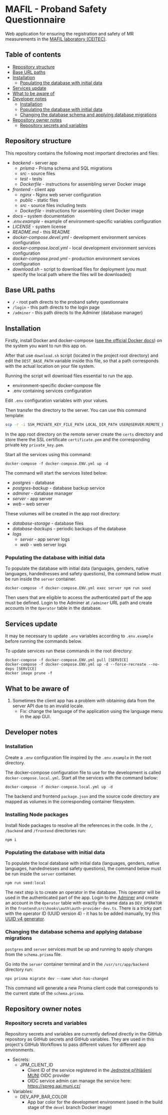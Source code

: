# MAFIL - Proband Safety Questionnaire
Web application for ensuring the registration and safety of MR measurements in the [MAFIL laboratory (CEITEC)](https://mafil.ceitec.cz/en/).

## Table of contents
- [Repository structure](#repository-structure)
- [Base URL paths](#base-url-paths)
- [Installation](#installation)
  - [Populating the database with initial data](#populating-the-database-with-initial-data)
- [Services update](#services-update)
- [What to be aware of](#what-to-be-aware-of)
- [Developer notes](#developer-notes)
  - [Installation](#installation-1)
  - [Populating the database with initial data](#populating-the-database-with-initial-data-1)
  - [Changing the database schema and applying database migrations](#changing-the-database-schema-and-applying-database-migrations)
- [Repository owner notes](#repository-owner-notes)
  - [Repository secrets and variables](#repository-secrets-and-variables)

## Repository structure
This repository contains the following most important directories and files:
- *backend* - server app
  - *prisma* - Prisma schema and SQL migrations
  - *src* - source files
  - *test* - tests
  - *Dockerfile* - instructions for assembling server Docker image
- *frontend* - client app
  - *nginx* - Nginx web server configuration
  - *public* - static files
  - *src* - source files including tests
  - *Dockerfile* - instructions for assembling client Docker image
- *docs* – system documentation
- *.env.example* - example of environment-specific variables configuration
- *LICENSE* - system license
- *README.md* - this README
- *docker-compose.devel.yml* - development environment services configuration
- *docker-compose.local.yml* - local development environment services configuration
- *docker-compose.prod.yml* - production environment services configuration
- *download.sh* - script to download files for deployment (you must specify the local path where the files will be downloaded)

## Base URL paths
- `/` - root path directs to the proband safety questionnaire
- `/login` - this path directs to the login page
- `/adminer` - this path directs to the Adminer (database manager)

## Installation
Firstly, install Docker and docker-compose ([see the official Docker docs](https://docs.docker.com/engine/install/)) on the system you want to run this app on.

After that use `download.sh` script (located in the project root directory) and edit the `DEST_BASE_PATH` variable inside this file, so that a path corresponds with the actual location on your file system.

Running the script will download files essential to run the app.
- environment-specific docker-compose file
- .env containing services configuration

Edit `.env` configuration variables with your values.

Then transfer the directory to the server. You can use this command template:
```sh
scp -r -i SSH_PRIVATE_KEY_FILE_PATH LOCAL_DIR_PATH USER@SERVER:REMOTE_DIR_PATH
```

In the app root directory on the remote server create the `certs` directory and store there the SSL certificate `certificate.pem` and the corresponding private key `private_key.pem`.

Start all the services using this command:
```
docker-compose -f docker-compose.ENV.yml up -d
```

The command will start the services listed below:
- *postgres* - database
- *postgres-backup* - database backup service
- *adminer* - database manager
- *server* - app server
- *web* – web server

These volumes will be created in the app root directory:
- *database-storage* - database files
- *database-backups* - periodic backups of the database
- *logs*
  - *server* - app server logs
  - *web* - web server logs

### Populating the database with initial data
To populate the database with initial data (languages, genders, native languages, handednesses and safety questions), the command below must be run inside the `server` container.
```
docker-compose -f docker-compose.ENV.yml exec server npm run seed
```

Then users that are eligible to access the authenticated part of the app must be defined. Login to the Adminer at `/adminer` URL path and create accounts in the `Operator` table in the database.

## Services update
It may be necessary to update `.env` variables according to `.env.example` before running the commands below.

To update services run these commands in the root directory:
```
docker-compose -f docker-compose.ENV.yml pull [SERVICE]
docker-compose -f docker-compose.ENV.yml up -d --force-recreate --no-deps [SERVICE]
docker image prune -f
```

## What to be aware of
1. Sometimes the client app has a problem with obtaining data from the server API due to an invalid locale.
   * Fix: change the language of the application using the language menu in the app GUI.

## Developer notes
### Installation
Create a `.env` configuration file inspired by the `.env.example` in the root directory.

The docker-compose configuration file to use for the development is called `docker-compose.local.yml`.
Start all the services with the command below:
```
docker-compose -f docker-compose.local.yml up -d
```

The backend and frontend `package.json` and the source code directory are mapped as volumes in the corresponding container filesystem.

### Installing Node packages
Install Node packages to resolve all the references in the code. In the `/`, `/backend` and `/frontend` directories run:
```
npm i
```

### Populating the database with initial data
To populate the local database with initial data (languages, genders, native languages, handednesses and safety questions), the command below must be run inside the `server` container.
```
npm run seed:local
```

The next step is to create an operator in the database. This operator will be used in the authenticated part of the app. Login to the [Adminer](http://localhost:8080/) and create an account in the `Operator` table with exactly the same data as `DEV_OPERATOR` in the `frontend\src\hooks\auth\auth-provider-dev.ts`. There is a tricky part with the operator ID (UUID version 4) - it has to be added manually, try this [UUID v4 generator](https://www.uuidgenerator.net/version4).

### Changing the database schema and applying database migrations
`postgres` and `server` services must be up and running to apply changes from the `schema.prisma` file.

Go into the `server` container terminal and in the `/usr/src/app/backend` directory run:
```
npx prisma migrate dev --name what-has-changed
```

This command will generate a new Prisma client code that corresponds to the current state of the `schema.prisma`.

## Repository owner notes
### Repository secrets and variables
Repository secrets and variables are currently defined directly in the GitHub repository as GitHub secrets and GitHub variables. They are used in this project's GitHub Workflows to pass different values for different app environments.
  * Secrets:
    * JPM_CLIENT_ID
      * Client ID of the service registered in the [Jednotné přihlášení MUNI](https://it.muni.cz/sluzby/jednotne-prihlaseni-na-muni) OIDC provider
      * OIDC service admin can manage the service here: https://spreg.aai.muni.cz/
  * Variables:
    * DEV_APP_BAR_COLOR
      * App bar color for the development environment (used in the build stage of the `devel` branch Docker image)
